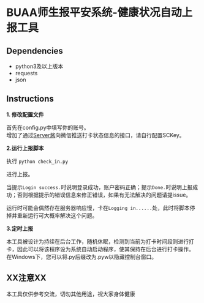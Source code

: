 # BUAA师生报平安系统-健康状况自动上报工具

## Dependencies
- python3及以上版本
- requests
- json

## Instructions
**1. 修改配置文件**

首先在config.py中填写你的账号。  
增加了通过[Server酱](http://sc.ftqq.com/)向微信推送打卡状态信息的接口，请自行配置SCKey。  

**2.运行上报脚本**

执行
`
python check_in.py
`

进行上报。

当提示`Login success.`时说明登录成功，账户密码正确；提示`Done.`时说明上报成功；否则根据提示的错误信息来修正错误，如果有无法解决的问题请提issue。

运行时可能会偶然存在服务器响应慢，卡在`Logging in......`处，此时将脚本停掉并重新运行可大概率解决这个问题。

**3.定时上报**

本工具被设计为持续在后台工作，随机休眠，检测到当前为打卡时间段则进行打卡，因此可以将该程序设为系统自动启动程序，使其保持在后台进行打卡操作。  
在Windows下，您可以将.py后缀改为.pyw以隐藏控制台窗口。

## XX注意XX
本工具仅供参考交流，切勿其他用途，祝大家身体健康
